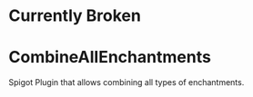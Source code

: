 # Currently Broken
# CombineAllEnchantments
Spigot Plugin that allows combining all types of enchantments.

